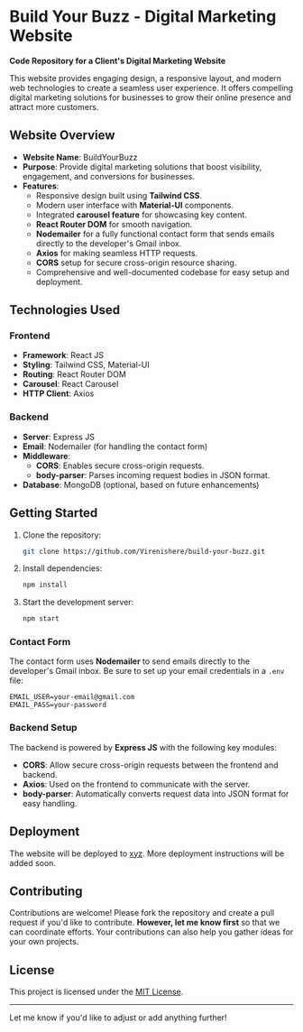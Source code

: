 # Build Your Buzz - Digital Marketing Website

**Code Repository for a Client's Digital Marketing Website**

This website provides engaging design, a responsive layout, and modern web technologies to create a seamless user experience. It offers compelling digital marketing solutions for businesses to grow their online presence and attract more customers.

## Website Overview

- **Website Name**: BuildYourBuzz
- **Purpose**: Provide digital marketing solutions that boost visibility, engagement, and conversions for businesses.
- **Features**: 
  - Responsive design built using **Tailwind CSS**.
  - Modern user interface with **Material-UI** components.
  - Integrated **carousel feature** for showcasing key content.
  - **React Router DOM** for smooth navigation.
  - **Nodemailer** for a fully functional contact form that sends emails directly to the developer's Gmail inbox.
  - **Axios** for making seamless HTTP requests.
  - **CORS** setup for secure cross-origin resource sharing.
  - Comprehensive and well-documented codebase for easy setup and deployment.

## Technologies Used

### Frontend
- **Framework**: React JS
- **Styling**: Tailwind CSS, Material-UI
- **Routing**: React Router DOM
- **Carousel**: React Carousel
- **HTTP Client**: Axios

### Backend
- **Server**: Express JS
- **Email**: Nodemailer (for handling the contact form)
- **Middleware**: 
  - **CORS**: Enables secure cross-origin requests.
  - **body-parser**: Parses incoming request bodies in JSON format.
- **Database**: MongoDB (optional, based on future enhancements)
  
## Getting Started

1. Clone the repository:
   ```bash
   git clone https://github.com/Virenishere/build-your-buzz.git
   ```
2. Install dependencies:
   ```bash
   npm install
   ```
3. Start the development server:
   ```bash
   npm start
   ```

### Contact Form

The contact form uses **Nodemailer** to send emails directly to the developer's Gmail inbox. Be sure to set up your email credentials in a `.env` file:
```env
EMAIL_USER=your-email@gmail.com
EMAIL_PASS=your-password
```

### Backend Setup

The backend is powered by **Express JS** with the following key modules:
- **CORS**: Allow secure cross-origin requests between the frontend and backend.
- **Axios**: Used on the frontend to communicate with the server.
- **body-parser**: Automatically converts request data into JSON format for easy handling.

## Deployment

The website will be deployed to [xyz](https://xyz.com). More deployment instructions will be added soon.

## Contributing

Contributions are welcome! Please fork the repository and create a pull request if you'd like to contribute. **However, let me know first** so that we can coordinate efforts. Your contributions can also help you gather ideas for your own projects.

## License

This project is licensed under the [MIT License](LICENSE).

---

Let me know if you'd like to adjust or add anything further!